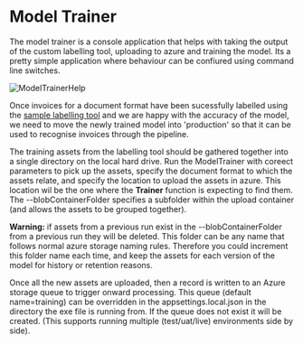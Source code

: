 # Model Trainer

The model trainer is a console application that helps with taking the output of the custom labelling tool, uploading to azure and training the model.  Its a pretty simple
application where behaviour can be confiured using command line switches.

![ModelTrainerHelp](../docs/ModelTrainer-help.jpg)

Once invoices for a document format have been sucessfully labelled using the [sample labelling tool](https://docs.microsoft.com/en-us/azure/cognitive-services/form-recognizer/quickstarts/label-tool) and we are happy with the 
accuracy of the model, we need to move the newly trained model into 'production' so that it can be used to recognise invoices through the pipeline.

The training assets from the labelling tool should be gathered together into a single directory on the local hard drive.  Run the ModelTrainer with coreect parameters to pick up the assets, specify the document format to which the assets relate, and specify the location to upload the assets in azure. 
This location wil be the one where the __Trainer__ function is expecting to find them.  The --blobContainerFolder specifies a subfolder within the upload container (and allows the assets to be grouped together).  

__Warning:__ if assets from a previous run exist in the --blobContainerFolder from a previous run they will be deleted. This folder can be any name that follows normal azure storage naming rules.  Therefore you could increment this folder name each time, and keep the assets for each version of the model for history or retention reasons.

Once all the new assets are uploaded, then a record is written to an Azure storage queue to trigger onward processing.  This queue (default name=training) can be overridden in the appsettings.local.json in the directory the exe file is running from.  If the queue does not exist it will be created.  (This supports running multiple (test/uat/live) environments side by side).